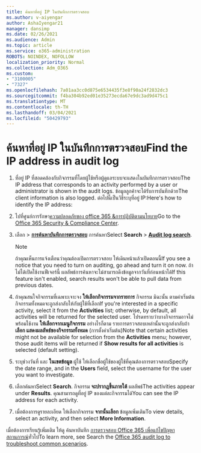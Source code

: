 ```yaml
---
title: ค้นหาที่อยู่ IP ในบันทึกการตรวจสอบ
ms.author: v-aiyengar
author: AshaIyengar21
manager: dansimp
ms.date: 02/26/2021
ms.audience: Admin
ms.topic: article
ms.service: o365-administration
ROBOTS: NOINDEX, NOFOLLOW
localization_priority: Normal
ms.collection: Adm_O365
ms.custom:
- "3100005"
- "7327"
ms.openlocfilehash: 7a01aa3cc0d875e6534435f3e8f90a24f2832dc3
ms.sourcegitcommit: f4ba304b92ed01e35273ecda67e9dc3ad9d475c1
ms.translationtype: MT
ms.contentlocale: th-TH
ms.lasthandoff: 03/04/2021
ms.locfileid: "50429793"
---
```

# <a name="find-the-ip-address-in-audit-log"></a><span data-ttu-id="01e0a-102">ค้นหาที่อยู่ IP ในบันทึกการตรวจสอบ</span><span class="sxs-lookup"><span data-stu-id="01e0a-102">Find the IP address in audit log</span></span>

1. <span data-ttu-id="01e0a-103">ที่อยู่ IP ที่สอดคล้องกับกิจกรรมที่โดยผู้ใช้หรือผู้ดูแลระบบจะแสดงในบันทึกการตรวจสอบ</span><span class="sxs-lookup"><span data-stu-id="01e0a-103">The IP address that corresponds to an activity performed by a user or administrator is shown in the audit logs.</span></span> <span data-ttu-id="01e0a-104">ข้อมูลลูกค้าจะได้รับการบันทึกด้วย</span><span class="sxs-lookup"><span data-stu-id="01e0a-104">The client information is also logged.</span></span> <span data-ttu-id="01e0a-105">ต่อไปนี้เป็นวิธีระบุที่อยู่ IP:</span><span class="sxs-lookup"><span data-stu-id="01e0a-105">Here's how to identify the IP address:</span></span>

1. <span data-ttu-id="01e0a-106">ไปที่ศูนย์การรักษา[ความปลอดภัยของ office 365 &การปฏิบัติตามนโยบาย](https://go.microsoft.com/fwlink/p/?linkid=2077143)</span><span class="sxs-lookup"><span data-stu-id="01e0a-106">Go to the [Office 365 Security & Compliance Center](https://go.microsoft.com/fwlink/p/?linkid=2077143).</span></span>
1. <span data-ttu-id="01e0a-107">เลือก  >  **[การค้นหาบันทึกการตรวจสอบ](https://go.microsoft.com/fwlink/?linkid=2103759)** การค้นหา</span><span class="sxs-lookup"><span data-stu-id="01e0a-107">Select **Search** > **[Audit log search](https://go.microsoft.com/fwlink/?linkid=2103759)**.</span></span>
    > [!NOTE]
    > <span data-ttu-id="01e0a-108">ถ้าคุณเห็นการแจ้งเตือนว่าคุณต้องเปิดการตรวจสอบ ให้เดินหน้าแล้วเปิดตอนนี้</span><span class="sxs-lookup"><span data-stu-id="01e0a-108">If you see a notice that you need to turn on auditing, go ahead and turn it on now.</span></span> <span data-ttu-id="01e0a-109">ถ้าไม่ได้เปิดใช้งานฟีเจอร์นี้ ผลลัพธ์การค้นหาจะไม่สามารถดึงข้อมูลจากวันที่ก่อนหน้าได้</span><span class="sxs-lookup"><span data-stu-id="01e0a-109">If this feature isn't enabled, search results won't be able to pull data from previous dates.</span></span>
1. <span data-ttu-id="01e0a-110">ถ้าคุณสนใจกิจกรรมที่เฉพาะเจาะจง **ให้เลือกกิจกรรมจากรายการ** กิจกรรม มิฉะนั้น ตามค่าเริ่มต้น กิจกรรมทั้งหมดจะถูกส่งกลับให้กับผู้ใช้ที่เลือก</span><span class="sxs-lookup"><span data-stu-id="01e0a-110">If you're interested in a specific activity, select it from the **Activities** list; otherwise, by default, all activities will be returned for the selected user.</span></span> <span data-ttu-id="01e0a-111">โปรดทราบว่าบางกิจกรรมอาจไม่พร้อมใช้งาน **ให้เลือกจากเมนูกิจกรรม** อย่างไรก็ตาม รายการตรวจสอบเหล่านั้นจะถูกส่งกลับถ้า **เลือก แสดงผลลัพธ์ของกิจกรรมทั้งหมด** (การตั้งค่าเริ่มต้น)</span><span class="sxs-lookup"><span data-stu-id="01e0a-111">Note that certain activities might not be available for selection from the **Activities** menu; however, those audit items will be returned if **Show results for all activities** is selected (default setting).</span></span>
1. <span data-ttu-id="01e0a-112">ระบุช่วงวันที่ และ **ในเขตข้อมูล** ผู้ใช้ ให้เลือกชื่อผู้ใช้ของผู้ใช้ที่คุณต้องการตรวจสอบ</span><span class="sxs-lookup"><span data-stu-id="01e0a-112">Specify the date range, and in the **Users** field, select the username for the user you want to investigate.</span></span>
1. <span data-ttu-id="01e0a-113">เลือกค้นหา</span><span class="sxs-lookup"><span data-stu-id="01e0a-113">Select **Search**.</span></span> <span data-ttu-id="01e0a-114">กิจกรรม **จะปรากฏขึ้นภายใต้** ผลลัพธ์</span><span class="sxs-lookup"><span data-stu-id="01e0a-114">The activities appear under **Results**.</span></span> <span data-ttu-id="01e0a-115">คุณสามารถดูที่อยู่ IP ของแต่ละกิจกรรมได้</span><span class="sxs-lookup"><span data-stu-id="01e0a-115">You can see the IP address for each activity.</span></span>
1. <span data-ttu-id="01e0a-116">เมื่อต้องการดูรายละเอียด ให้เลือกกิจกรรม **จากนั้นเลือก** ข้อมูลเพิ่มเติม</span><span class="sxs-lookup"><span data-stu-id="01e0a-116">To view details, select an activity, and then select **More Information**.</span></span>

<span data-ttu-id="01e0a-117">เมื่อต้องการเรียนรู้เพิ่มเติม ให้ดู ค้นหาบันทึก [การตรวจสอบ Office 365 เพื่อแก้ไขปัญหาสถานการณ์](https://go.microsoft.com/fwlink/?linkid=2103944)ทั่วไป</span><span class="sxs-lookup"><span data-stu-id="01e0a-117">To learn more, see Search the [Office 365 audit log to troubleshoot common scenarios](https://go.microsoft.com/fwlink/?linkid=2103944).</span></span>